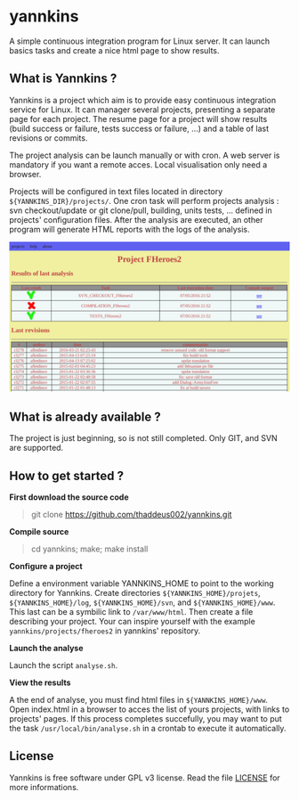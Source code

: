 # yannkins

A simple continuous integration program for Linux server. It can launch basics tasks and create a nice html page to show results.

## What is Yannkins ?

Yannkins is a project which aim is to provide easy continuous integration service for Linux. It can manager several projects, presenting a separate page for each project.
The resume page for a project will show results (build success or failure, tests success or failure, ...) and a table of last revisions or commits.

The project analysis can be launch manually or with cron. A web server is mandatory if you want a remote acces. Local visualisation only need a browser.

Projects will be configured in text files located in directory `${YANNKINS_DIR}/projects/`.
One cron task will perform projects analysis : svn checkout/update or git clone/pull, building, units tests, ... defined in projects' configuration files. After the analysis are executed, an other program will generate HTML reports with the logs of the analysis. 

![screenshot](assets/yannkins_screenshot.png)

## What is already available ?

The project is just beginning, so is not still completed.
Only GIT, and SVN are supported.

## How to get started ?

**First download the source code**

> git clone https://github.com/thaddeus002/yannkins.git

**Compile source**

> cd yannkins; make; make install

**Configure a project**

Define a environment variable YANNKINS_HOME to point to the working directory for Yannkins.
Create directories `${YANNKINS_HOME}/projets`, `${YANNKINS_HOME}/log`, `${YANNKINS_HOME}/svn`, and `${YANNKINS_HOME}/www`. This last can be a symbilic link to `/var/www/html`.
Then create a file describing your project. Your can inspire yourself with the example `yannkins/projects/fheroes2` in yannkins' repository.

**Launch the analyse**

Launch the script `analyse.sh`.

**View the results**

A the end of analyse, you must find html files in `${YANNKINS_HOME}/www`. Open index.html in a browser to acces the list of yours projects, with links to projects' pages.
If this process completes succefully, you may want to put the task `/usr/local/bin/analyse.sh` in a crontab to execute it automatically.

## License

Yannkins is free software under GPL v3 license. Read the file [LICENSE](LICENSE) for more informations.
 
